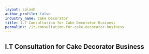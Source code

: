 ```yaml
---
layout: splash 
author_profile: false 
industry_name: Cake Decorator
title: I.T Consultation for Cake Decorator Business
permalink: /it-consultation-for-cake-decorator-business
---
```


## I.T Consultation for Cake Decorator Business